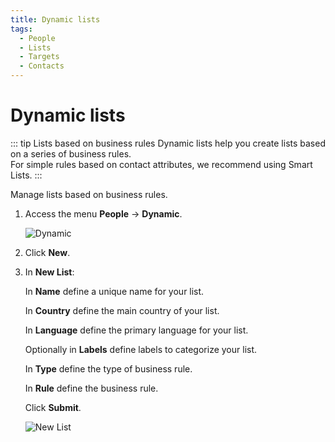```yaml
---
title: Dynamic lists
tags:
  - People
  - Lists
  - Targets
  - Contacts
---
```


# Dynamic lists

::: tip Lists based on business rules
Dynamic lists help you create lists based on a series of business rules.<br>
For simple rules based on contact attributes, we recommend using Smart Lists.
:::

Manage lists based on business rules.

1. Access the menu **People** -> **Dynamic**.

   ![Dynamic](https://cdn.phishx.io/phishx-docs/images/phishx_lists_dynamic_01.webp)

2. Click **New**.

3. In **New List**:

   In **Name** define a unique name for your list.

   In **Country** define the main country of your list.

   In **Language** define the primary language for your list.

   Optionally in **Labels** define labels to categorize your list.

   In **Type** define the type of business rule.

   In **Rule** define the business rule.

   Click **Submit**.

   ![New List](https://cdn.phishx.io/phishx-docs/images/phishx_lists_dynamic_02.webp)
